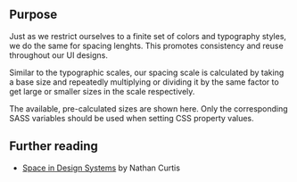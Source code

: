 ## Purpose

Just as we restrict ourselves to a finite set of colors and typography styles, we do the same for spacing lenghts. This promotes consistency and reuse throughout our UI designs.

Similar to the typographic scales, our spacing scale is calculated by taking a base size and repeatedly multiplying or dividing it by the same factor to get large or smaller sizes in the scale respectively.

The available, pre-calculated sizes are shown here. Only the corresponding SASS variables should be used when setting CSS property values.

## Further reading

* [Space in Design Systems](https://medium.com/eightshapes-llc/space-in-design-systems-188bcbae0d62) by Nathan Curtis
